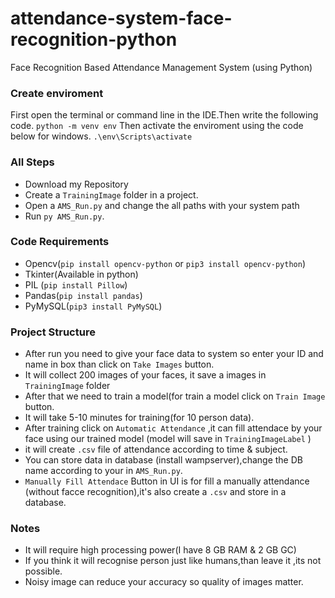 # attendance-system-face-recognition-python
Face Recognition Based Attendance Management System (using Python)

### Create enviroment 
First open the terminal or command line in the IDE.Then write the following code.
`python -m venv env`
Then activate the enviroment using the code below for windows.
`.\env\Scripts\activate`

### All Steps
- Download my Repository 
- Create a `TrainingImage` folder in a project. 
- Open a `AMS_Run.py` and change the all paths with your system path
- Run `py AMS_Run.py`.

### Code Requirements
- Opencv(`pip install opencv-python` or `pip3 install opencv-python`)
- Tkinter(Available in python)
- PIL (`pip install Pillow`)
- Pandas(`pip install pandas`)
- PyMySQL(`pip3 install PyMySQL`)

### Project Structure
- After run you need to give your face data to system so enter your ID and name in box than click on `Take Images` button.
- It will collect 200 images of your faces, it save a images in `TrainingImage` folder
- After that we need to train a model(for train a model click on `Train Image` button.
- It will take 5-10 minutes for training(for 10 person data).
- After training click on `Automatic Attendance` ,it can fill attendace by your face using our trained model (model will save in `TrainingImageLabel` )
- it will create `.csv` file of attendance according to time & subject.
- You can store data in database (install wampserver),change the DB name according to your in `AMS_Run.py`.
- `Manually Fill Attendace` Button in UI is for fill a manually attendance (without facce recognition),it's also create a `.csv` and store in a database.

### Notes
- It will require high processing power(I have 8 GB RAM & 2 GB GC)
- If you think it will recognise person just like humans,than leave it ,its not possible.
- Noisy image can reduce your accuracy so quality of images matter.

